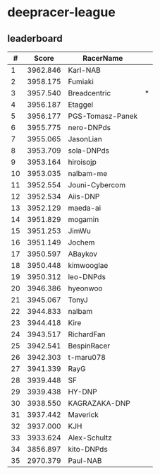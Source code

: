 # deepracer-league

## leaderboard

<!-- leaderboard -->
| # | Score | RacerName |   |
| - | ----- | --------- | - |
| 1 | 3962.846 | Karl-NAB | |
| 2 | 3958.175 | Fumiaki | |
| 3 | 3957.540 | Breadcentric | * |
| 4 | 3956.187 | Etaggel | |
| 5 | 3956.177 | PGS-Tomasz-Panek | |
| 6 | 3955.775 | nero-DNPds | |
| 7 | 3955.065 | JasonLian | |
| 8 | 3953.709 | sola-DNPds | |
| 9 | 3953.164 | hiroisojp | |
| 10 | 3953.035 | nalbam-me | |
| 11 | 3952.554 | Jouni-Cybercom | |
| 12 | 3952.534 | Aiis-DNP | |
| 13 | 3952.129 | maeda-ai | |
| 14 | 3951.829 | mogamin | |
| 15 | 3951.253 | JimWu | |
| 16 | 3951.149 | Jochem | |
| 17 | 3950.597 | ABaykov | |
| 18 | 3950.448 | kimwooglae | |
| 19 | 3950.312 | leo-DNPds | |
| 20 | 3946.386 | hyeonwoo | |
| 21 | 3945.067 | TonyJ | |
| 22 | 3944.833 | nalbam | |
| 23 | 3944.418 | Kire | |
| 24 | 3943.517 | RichardFan | |
| 25 | 3942.541 | BespinRacer | |
| 26 | 3942.303 | t-maru078 | |
| 27 | 3941.339 | RayG | |
| 28 | 3939.448 | SF | |
| 29 | 3939.438 | HY-DNP | |
| 30 | 3938.550 | KAGRAZAKA-DNP | |
| 31 | 3937.442 | Maverick | |
| 32 | 3937.000 | KJH | |
| 33 | 3933.624 | Alex-Schultz | |
| 34 | 3856.897 | kito-DNPds | |
| 35 | 2970.379 | Paul-NAB | |
